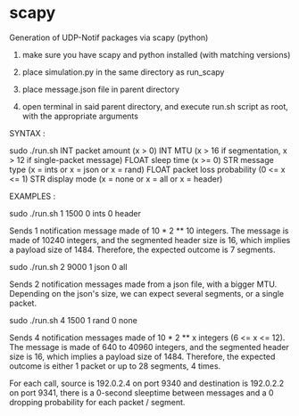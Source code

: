 # scapy

Generation of UDP-Notif packages via scapy (python)

1) make sure you have scapy and python installed (with matching versions)

2) place simulation.py in the same directory as run_scapy

3) place message.json file in parent directory

4) open terminal in said parent directory, and execute run.sh script as root, with the appropriate arguments

SYNTAX :

sudo ./run.sh INT packet amount (x > 0) INT MTU (x > 16 if segmentation, x > 12 if single-packet message) FLOAT sleep time (x >= 0) STR message type (x = ints or x = json or x = rand) FLOAT packet loss probability (0 <= x <= 1) STR display mode (x = none or x = all or x = header)

EXAMPLES :

sudo ./run.sh 1 1500 0 ints 0 header

Sends 1 notification message made of 10 * 2 ** 10 integers. The message is made of 10240 integers, and the segmented header size is 16, which implies a payload size of 1484. Therefore, the expected outcome is 7 segments.

sudo ./run.sh 2 9000 1 json 0 all

Sends 2 notification messages made from a json file, with a bigger MTU. Depending on the json's size, we can expect several segments, or a single packet.

sudo ./run.sh 4 1500 1 rand 0 none

Sends 4 notification messages made of 10 * 2 ** x integers (6 <= x <= 12). The message is made of 640 to 40960 integers, and the segmented header size is 16, which implies a payload size of 1484. Therefore, the expected outcome is either 1 packet or up to 28 segments, 4 times.

For each call, source is 192.0.2.4 on port 9340 and destination is 192.0.2.2 on port 9341, there is a 0-second sleeptime between messages and a 0 dropping probability for each packet / segment.